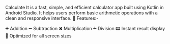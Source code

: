 Calculate It is a fast, simple, and efficient calculator app built using Kotlin in Android Studio. It helps users perform basic arithmetic operations with a clean and responsive interface.
📱 Features:-

➕ Addition
➖ Subtraction
✖ Multiplication
➗ Division
📟 Instant result display
📱 Optimized for all screen sizes
